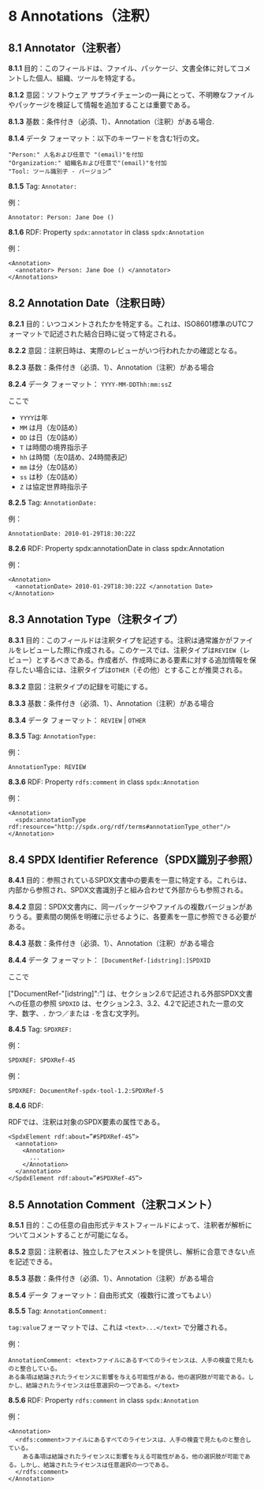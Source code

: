 ﻿# 8 Annotations（注釈）

## 8.1 Annotator（注釈者） <a name="8.1"></a>

**8.1.1** 目的：このフィールドは、ファイル、パッケージ、文書全体に対してコメントした個人、組織、ツールを特定する。

**8.1.2** 意図：ソフトウェア サプライチェーンの一員にとって、不明瞭なファイルやパッケージを検証して情報を追加することは重要である。

**8.1.3** 基数：条件付き（必須、1）、Annotation（注釈）がある場合.

**8.1.4** データ フォーマット：以下のキーワードを含む1行の文。

    "Person:" 人名および任意で "(email)"を付加
    "Organization:" 組織名および任意で"(email)"を付加
    "Tool: ツール識別子 - バージョン”

**8.1.5**  Tag: `Annotator:`

例：

    Annotator: Person: Jane Doe ()

**8.1.6** RDF: Property `spdx:annotator` in class `spdx:Annotation`

例：

    <Annotation>
      <annotator> Person: Jane Doe () </annotator>
    </Annotations>

## 8.2 Annotation Date（注釈日時） <a name="8.2"></a>

**8.2.1** 目的：いつコメントされたかを特定する。これは、ISO8601標準のUTCフォーマットで記述された結合日時に従って特定される。

**8.2.2** 意図：注釈日時は、実際のレビューがいつ行われたかの確認となる。

**8.2.3** 基数：条件付き（必須、1）、Annotation（注釈）がある場合

**8.2.4** データ フォーマット： `YYYY-MM-DDThh:mm:ssZ`

ここで

* `YYYY`は年
* `MM` は月（左0詰め）
* `DD` は日（左0詰め）
* `T` は時間の境界指示子
* `hh` は時間（左0詰め、24時間表記）
* `mm` は分（左0詰め）
* `ss`  は秒（左0詰め）
* `Z` は協定世界時指示子

**8.2.5** Tag: `AnnotationDate:`

例：

    AnnotationDate: 2010-01-29T18:30:22Z

**8.2.6** RDF: Property spdx:annotationDate in class spdx:Annotation

例：

    <Annotation>
      <annotationDate> 2010-01-29T18:30:22Z </annotation Date>
    </Annotation>

## 8.3 Annotation Type（注釈タイプ） <a name="8.3"></a>

**8.3.1** 目的：このフィールドは注釈タイプを記述する。注釈は通常誰かがファイルをレビューした際に作成される。このケースでは、注釈タイプは`REVIEW`（レビュー）とするべきである。作成者が、作成時にある要素に対する追加情報を保存したい場合には、注釈タイプは`OTHER`（その他）とすることが推奨される。

**8.3.2** 意図：注釈タイプの記録を可能にする。

**8.3.3** 基数：条件付き（必須、1）、Annotation（注釈）がある場合

**8.3.4** データ フォーマット： `REVIEW` | `OTHER`

**8.3.5** Tag: `AnnotationType:`

例：

    AnnotationType: REVIEW

**8.3.6** RDF: Property `rdfs:comment` in class `spdx:Annotation`

例：

    <Annotation>
      <spdx:annotationType rdf:resource="http://spdx.org/rdf/terms#annotationType_other"/>
    </Annotation>

## 8.4 SPDX Identifier Reference（SPDX識別子参照） <a name="8.4"></a>

**8.4.1** 目的：参照されているSPDX文書中の要素を一意に特定する。これらは、内部から参照され、SPDX文書識別子と組み合わせて外部からも参照される。

**8.4.2** 意図：SPDX文書内に、同一パッケージやファイルの複数バージョンがありうる。要素間の関係を明確に示せるように、各要素を一意に参照できる必要がある。

**8.4.3** 基数：条件付き（必須、1）、Annotation（注釈）がある場合

**8.4.4** データ フォーマット： `[DocumentRef-[idstring]:]SPDXID`

ここで

["DocumentRef-"[idstring]":"] は、セクション2.6で記述される外部SPDX文書への任意の参照
`SPDXID` は、セクション2.3、3.2、4.2で記述された一意の文字、数字、`.` かつ／または `-`を含む文字列。

**8.4.5** Tag: `SPDXREF:`

例：

    SPDXREF: SPDXRef-45

例：

    SPDXREF: DocumentRef-spdx-tool-1.2:SPDXRef-5

**8.4.6** RDF:

RDFでは、注釈は対象のSPDX要素の属性である。

    <SpdxElement rdf:about=”#SPDXRef-45”>
      <annotation>
        <Annotation>
          ...
        </Annotation>
      </annotation>
    </SpdxElement rdf:about=”#SPDXRef-45”>

## 8.5 Annotation Comment（注釈コメント） <a name="8.5"></a>

**8.5.1** 目的：この任意の自由形式テキストフィールドによって、注釈者が解析についてコメントすることが可能になる。

**8.5.2** 意図：注釈者は、独立したアセスメントを提供し、解析に合意できない点を記述できる。

**8.5.3** 基数：条件付き（必須、1）、Annotation（注釈）がある場合

**8.5.4** データ フォーマット：自由形式文（複数行に渡ってもよい）

**8.5.5** Tag: `AnnotationComment:`

`tag:value`フォーマットでは、これは `<text>...</text>` で分離される。

例：

    AnnotationComment: <text>ファイルにあるすべてのライセンスは、人手の検査で見たものと整合している。
    ある条項は結論されたライセンスに影響を与える可能性がある。他の選択肢が可能である。しかし、結論されたライセンスは任意選択の一つである。</text>

**8.5.6** RDF: Property `rdfs:comment` in class `spdx:Annotation`

例：

    <Annotation>
      <rdfs:comment>ファイルにあるすべてのライセンスは、人手の検査で見たものと整合している。
        ある条項は結論されたライセンスに影響を与える可能性がある。他の選択肢が可能である。しかし、結論されたライセンスは任意選択の一つである。
      </rdfs:comment>
    </Annotation>